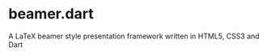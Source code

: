 beamer.dart
===========

A LaTeX beamer style presentation framework written in HTML5, CSS3 and Dart